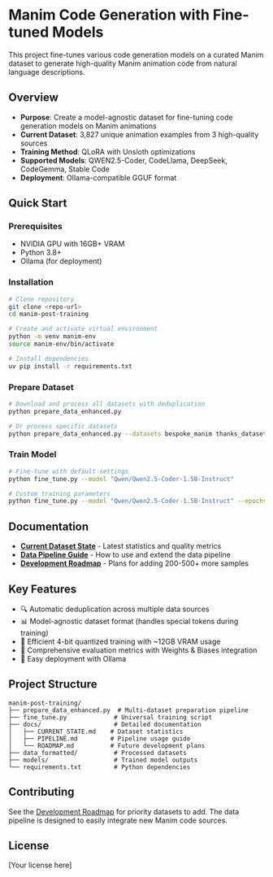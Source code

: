 # Manim Code Generation with Fine-tuned Models

This project fine-tunes various code generation models on a curated Manim dataset to generate high-quality Manim animation code from natural language descriptions.

## Overview

- **Purpose**: Create a model-agnostic dataset for fine-tuning code generation models on Manim animations
- **Current Dataset**: 3,827 unique animation examples from 3 high-quality sources
- **Training Method**: QLoRA with Unsloth optimizations  
- **Supported Models**: QWEN2.5-Coder, CodeLlama, DeepSeek, CodeGemma, Stable Code
- **Deployment**: Ollama-compatible GGUF format

## Quick Start

### Prerequisites
- NVIDIA GPU with 16GB+ VRAM
- Python 3.8+
- Ollama (for deployment)

### Installation

```bash
# Clone repository
git clone <repo-url>
cd manim-post-training

# Create and activate virtual environment
python -m venv manim-env
source manim-env/bin/activate

# Install dependencies
uv pip install -r requirements.txt
```

### Prepare Dataset

```bash
# Download and process all datasets with deduplication
python prepare_data_enhanced.py

# Or process specific datasets
python prepare_data_enhanced.py --datasets bespoke_manim thanks_dataset
```

### Train Model

```bash
# Fine-tune with default settings
python fine_tune.py --model "Qwen/Qwen2.5-Coder-1.5B-Instruct"

# Custom training parameters
python fine_tune.py --model "Qwen/Qwen2.5-Coder-1.5B-Instruct" --epochs 5 --batch-size 2
```

## Documentation

- **[Current Dataset State](docs/CURRENT_STATE.md)** - Latest statistics and quality metrics
- **[Data Pipeline Guide](docs/PIPELINE.md)** - How to use and extend the data pipeline
- **[Development Roadmap](docs/ROADMAP.md)** - Plans for adding 200-500+ more samples

## Key Features

- 🔍 Automatic deduplication across multiple data sources
- 📊 Model-agnostic dataset format (handles special tokens during training)
- 🚀 Efficient 4-bit quantized training with ~12GB VRAM usage
- 🧪 Comprehensive evaluation metrics with Weights & Biases integration
- 🔧 Easy deployment with Ollama

## Project Structure

```
manim-post-training/
├── prepare_data_enhanced.py  # Multi-dataset preparation pipeline
├── fine_tune.py             # Universal training script
├── docs/                    # Detailed documentation
│   ├── CURRENT_STATE.md    # Dataset statistics
│   ├── PIPELINE.md         # Pipeline usage guide
│   └── ROADMAP.md          # Future development plans
├── data_formatted/          # Processed datasets
├── models/                  # Trained model outputs
└── requirements.txt         # Python dependencies
```

## Contributing

See the [Development Roadmap](docs/ROADMAP.md) for priority datasets to add. The data pipeline is designed to easily integrate new Manim code sources.

## License

[Your license here]